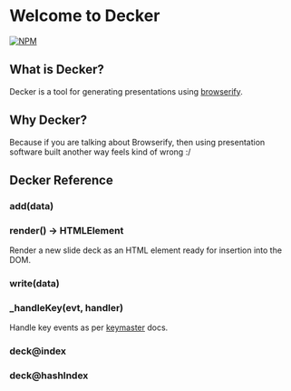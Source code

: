# Welcome to Decker


[![NPM](https://nodei.co/npm/decker.png)](https://nodei.co/npm/decker/)


## What is Decker?

Decker is a tool for generating presentations using
[browserify](https://github.com/substack/node-browserify).

## Why Decker?

Because if you are talking about Browserify, then using presentation
software built another way feels kind of wrong :/

## Decker Reference

### add(data)

### render() -> HTMLElement

Render a new slide deck as an HTML element ready for insertion into
the DOM.

### write(data)

### _handleKey(evt, handler)

Handle key events as per
[keymaster](https://github.com/madrobby/keymaster) docs.

### deck@index

### deck@hashIndex
